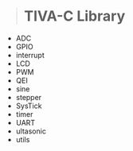 >#  TIVA-C Library
* ADC
* GPIO
* interrupt
* LCD
* PWM
* QEI
* sine
* stepper
* SysTick
* timer
* UART
* ultasonic
* utils
